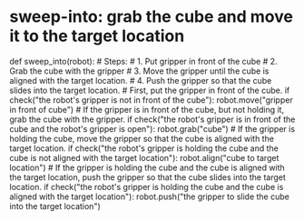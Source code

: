# sweep-into: grab the cube and move it to the target location
def sweep_into(robot):
    # Steps:
    #  1. Put gripper in front of the cube
    #  2. Grab the cube with the gripper
    #  3. Move the gripper until the cube is aligned with the target location.
    #  4. Push the gripper so that the cube slides into the target location.
    # First, put the gripper in front of the cube.
    if check("the robot's gripper is not in front of the cube"):
        robot.move("gripper in front of cube")
    # If the gripper is in front of the cube, but not holding it, grab the cube with the gripper.
    if check("the robot's gripper is in front of the cube and the robot's gripper is open"):
        robot.grab("cube")
    # If the gripper is holding the cube, move the gripper so that the cube is aligned with the target location.
    if check("the robot's gripper is holding the cube and the cube is not aligned with the target location"):
        robot.align("cube to target location")
    # If the gripper is holding the cube and the cube is aligned with the target location, push the gripper so that the cube slides into the target location.
    if check("the robot's gripper is holding the cube and the cube is aligned with the target location"):
        robot.push("the gripper to slide the cube into the target location")